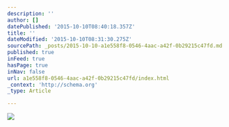 ```yaml
---
description: ''
author: []
datePublished: '2015-10-10T08:40:18.357Z'
title: ''
dateModified: '2015-10-10T08:31:30.275Z'
sourcePath: _posts/2015-10-10-a1e558f8-0546-4aac-a42f-0b29215c47fd.md
published: true
inFeed: true
hasPage: true
inNav: false
url: a1e558f8-0546-4aac-a42f-0b29215c47fd/index.html
_context: 'http://schema.org'
_type: Article

---
```

![](https://the-grid-user-content.s3-us-west-2.amazonaws.com/fca0cb03-e70b-408e-853c-3fa88775a17f.png)